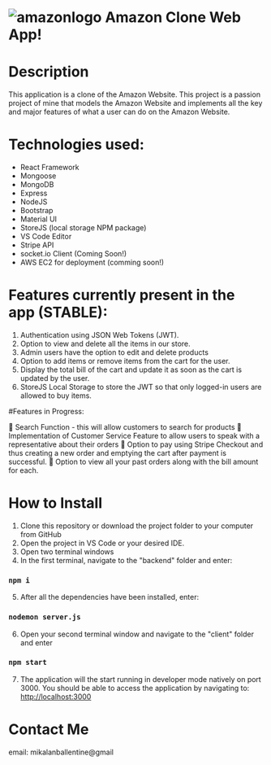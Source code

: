 # ![amazonlogo](http://pngimg.com/uploads/amazon/amazon_PNG11.png) Amazon Clone Web App!

# Description
This application is a clone of the Amazon Website. This project is a passion project of mine that models the Amazon Website and implements all the key and major features of what a user can do on the Amazon Website.

# Technologies used:
- React Framework
- Mongoose
- MongoDB
- Express
- NodeJS
- Bootstrap
- Material UI
- StoreJS (local storage NPM package)
- VS Code Editor
- Stripe API 
- socket.io Client (Coming Soon!)
- AWS EC2 for deployment (comming soon!)

# Features currently present in the app (STABLE):
1. Authentication using JSON Web Tokens (JWT).
2. Option to view and delete all the items in our store.
3. Admin users have the option to edit and delete products
3. Option to add items or remove items from the cart for the user.
4. Display the total bill of the cart and update it as soon as the cart is updated by the user.
5. StoreJS Local Storage to store the JWT so that only logged-in users are allowed to buy items.


#Features in Progress:

  🔨 Search Function - this will allow customers to search for products
  🔨 Implementation of Customer Service Feature to allow users to speak with a representative about their orders
  🔨 Option to pay using Stripe Checkout and thus creating a new order and emptying the cart after payment is successful.
  🔨 Option to view all your past orders along with the bill amount for each.
  
  # How to Install
  1. Clone this repository or download the project folder to your computer from GitHub
  2. Open the project in VS Code or your desired IDE.
  3. Open two terminal windows
  4. In the first terminal, navigate to the "backend" folder and enter:
  ### `npm i`
  5. After all the dependencies have been installed, enter:
  ### `nodemon server.js`
  6. Open your second terminal window and navigate to the "client" folder and enter
  ### `npm start`
  7. The application will the start running in developer mode natively on port 3000. You should be able to access the application by navigating to: [http://localhost:3000](http://localhost:3000)

# Contact Me
email: mikalanballentine@gmail

